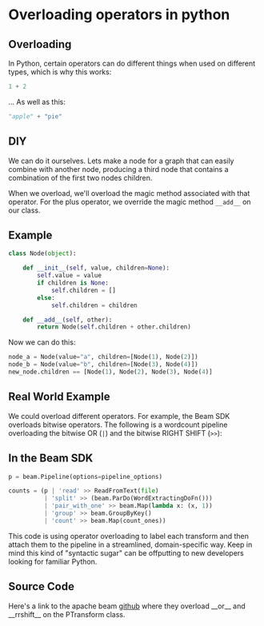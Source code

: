 # Overloading operators in python
## Overloading
In Python, certain operators can do different things when used on different types,
which is why this works:

```python
1 + 2
```

... As well as this:

```python
"apple" + "pie"
```

## DIY
We can do it ourselves. Lets make a node for a graph that can easily combine with another node, producing a third node that contains a combination of the first two nodes children.

When we overload, we'll overload the magic method associated with that operator. For the plus operator, we override the magic method `__add__` on our class.

## Example

```python
class Node(object):

    def __init__(self, value, children=None):
        self.value = value
        if children is None:
            self.children = []
        else:
            self.children = children

    def __add__(self, other):
        return Node(self.children + other.children)
```

Now we can do this:

```python
node_a = Node(value="a", children=[Node(1), Node(2)])
node_b = Node(value="b", children=[Node(3), Node(4)])
new_node.children == [Node(1), Node(2), Node(3), Node(4)]
```

## Real World Example
We could overload different operators. For example, the Beam SDK overloads bitwise operators. The following is a wordcount pipeline overloading the bitwise OR (`|`) and the bitwise RIGHT SHIFT (`>>`):

## In the Beam SDK

```python
p = beam.Pipeline(options=pipeline_options)

counts = (p | 'read' >> ReadFromText(file)
          | 'split' >> (beam.ParDo(WordExtractingDoFn()))
          | 'pair_with_one' >> beam.Map(lambda x: (x, 1))
          | 'group' >> beam.GroupByKey()
          | 'count' >> beam.Map(count_ones))
```
This code is using operator overloading to label each transform and then attach them to the pipeline in a streamlined, domain-specific way. Keep in mind this kind of "syntactic sugar" can be offputting to new developers looking for familiar Python.

## Source Code

Here's a link to the apache beam [github](https://github.com/apache/beam/blob/09fe4985f3698d6d1cb2722f2c010ba63d97d471/sdks/python/apache_beam/transforms/ptransform.py#L471) where they overload \_\_or__ and \_\_rrshift__ on the PTransform class.

